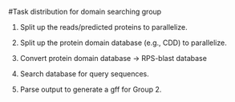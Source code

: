 #Task distribution for domain searching group

1. Split up the reads/predicted proteins to parallelize.

2. Split up the protein domain database (e.g., CDD) to parallelize.

3. Convert protein domain database -> RPS-blast database

4. Search database for query sequences.

5. Parse output to generate a gff for Group 2.
